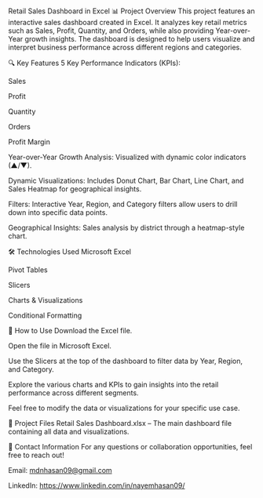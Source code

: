 Retail Sales Dashboard in Excel
📊 Project Overview
This project features an interactive sales dashboard created in Excel. It analyzes key retail metrics such as Sales, Profit, Quantity, and Orders, while also providing Year-over-Year growth insights. The dashboard is designed to help users visualize and interpret business performance across different regions and categories.

🔍 Key Features
5 Key Performance Indicators (KPIs):

Sales

Profit

Quantity

Orders

Profit Margin

Year-over-Year Growth Analysis: Visualized with dynamic color indicators (▲/▼).

Dynamic Visualizations: Includes Donut Chart, Bar Chart, Line Chart, and Sales Heatmap for geographical insights.

Filters: Interactive Year, Region, and Category filters allow users to drill down into specific data points.

Geographical Insights: Sales analysis by district through a heatmap-style chart.

🛠️ Technologies Used
Microsoft Excel

Pivot Tables

Slicers

Charts & Visualizations

Conditional Formatting

🔧 How to Use
Download the Excel file.

Open the file in Microsoft Excel.

Use the Slicers at the top of the dashboard to filter data by Year, Region, and Category.

Explore the various charts and KPIs to gain insights into the retail performance across different segments.

Feel free to modify the data or visualizations for your specific use case.

📂 Project Files
Retail Sales Dashboard.xlsx – The main dashboard file containing all data and visualizations.

📩 Contact Information
For any questions or collaboration opportunities, feel free to reach out!

Email: mdnhasan09@gmail.com

LinkedIn: https://www.linkedin.com/in/nayemhasan09/


